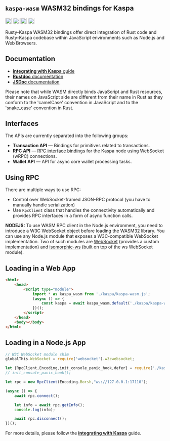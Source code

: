 
## `kaspa-wasm` WASM32 bindings for Kaspa

[<img alt="github" src="https://img.shields.io/badge/github-kaspanet/rusty--kaspa-8da0cb?style=for-the-badge&labelColor=555555&color=8da0cb&logo=github" height="20">](https://github.com/kaspanet/rusty-kaspa/tree/master/wasm)
[<img alt="crates.io" src="https://img.shields.io/crates/v/kaspa-wasm.svg?maxAge=2592000&style=for-the-badge&color=fc8d62&logo=rust" height="20">](https://crates.io/crates/kaspa-wasm)
[<img alt="docs.rs" src="https://img.shields.io/badge/docs.rs-kaspa--wasm-56c2a5?maxAge=2592000&style=for-the-badge&logo=docs.rs" height="20">](https://docs.rs/kaspa-wasm)
<img alt="license" src="https://img.shields.io/crates/l/kaspa-wasm.svg?maxAge=2592000&color=6ac&style=for-the-badge&logoColor=fff" height="20">

Rusty-Kaspa WASM32 bindings offer direct integration of Rust code and Rusty-Kaspa
codebase within JavaScript environments such as Node.js and Web Browsers.

## Documentation

- [**integrating with Kaspa** guide](https://kaspa.aspectron.org/)
- [**Rustdoc** documentation](https://docs.rs/kaspa-wasm/latest/kaspa-wasm)
- [**JSDoc** documentation](https://kaspa.aspectron.org/jsdoc/)

Please note that while WASM directly binds JavaScript and Rust resources, their names on JavaScript side
are different from their name in Rust as they conform to the 'camelCase' convention in JavaScript and 
to the 'snake_case' convention in Rust. 

## Interfaces

The APIs are currently separated into the following groups:

- **Transaction API** — Bindings for primitives related to transactions.
- **RPC API** — [RPC interface bindings](https://docs.rs/kaspa-wasm/latest/kaspa-wasm/rpc) for the Kaspa node using WebSocket (wRPC) connections.
- **Wallet API** — API for async core wallet processing tasks.

## Using RPC

There are multiple ways to use RPC:
- Control over WebSocket-framed JSON-RPC protocol (you have to manually handle serialization)
- Use `RpcClient` class that handles the connectivity automatically and provides RPC interfaces in a form of async function calls.

**NODEJS:** To use WASM RPC client in the Node.js environment, you need to introduce a W3C WebSocket object 
before loading the WASM32 library. You can use any Node.js module that exposes a W3C-compatible 
WebSocket implementation. Two of such modules are [WebSocket](https://www.npmjs.com/package/websocket) 
(provides a custom implementation) and [isomorphic-ws](https://www.npmjs.com/package/isomorphic-ws) 
(built on top of the ws WebSocket module).


## Loading in a Web App

```html
<html>
    <head>
        <script type="module">
            import * as kaspa_wasm from './kaspa/kaspa-wasm.js';
            (async () => {
                const kaspa = await kaspa_wasm.default('./kaspa/kaspa-wasm_bg.wasm');
            })();
        </script>
    </head>
    <body></body>
</html>
```

## Loading in a Node.js App

```javascript
// W3C WebSocket module shim
globalThis.WebSocket = require('websocket').w3cwebsocket;

let {RpcClient,Encoding,init_console_panic_hook,defer} = require('./kaspa-rpc');
// init_console_panic_hook();

let rpc = new RpcClient(Encoding.Borsh,"ws://127.0.0.1:17110");

(async () => {
    await rpc.connect();

    let info = await rpc.getInfo();
    console.log(info);

    await rpc.disconnect();
})();
```


For more details, please follow the [**integrating with Kaspa**](https://kaspa.aspectron.org/) guide.

